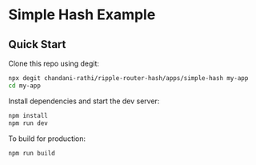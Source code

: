 # Simple Hash Example

## Quick Start

Clone this repo using degit:

```bash
npx degit chandani-rathi/ripple-router-hash/apps/simple-hash my-app
cd my-app
```

Install dependencies and start the dev server:

```bash
npm install
npm run dev
```

To build for production:

```bash
npm run build
```
